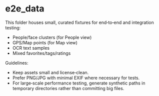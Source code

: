 # e2e_data

This folder houses small, curated fixtures for end‑to‑end and integration testing:

- People/face clusters (for People view)
- GPS/Map points (for Map view)
- OCR text samples
- Mixed favorites/tags/ratings

Guidelines:
- Keep assets small and license‑clean.
- Prefer PNG/JPG with minimal EXIF where necessary for tests.
- For large‑scale performance testing, generate synthetic paths in temporary directories rather than committing big files.

